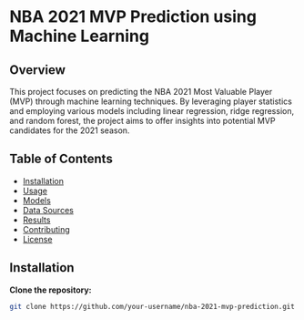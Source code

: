 # NBA 2021 MVP Prediction using Machine Learning

## Overview

This project focuses on predicting the NBA 2021 Most Valuable Player (MVP) through machine learning techniques. By leveraging player statistics and employing various models including linear regression, ridge regression, and random forest, the project aims to offer insights into potential MVP candidates for the 2021 season.

## Table of Contents

- [Installation](#installation)
- [Usage](#usage)
- [Models](#models)
- [Data Sources](#data-sources)
- [Results](#results)
- [Contributing](#contributing)
- [License](#license)

## Installation

 **Clone the repository:**
   ```bash
   git clone https://github.com/your-username/nba-2021-mvp-prediction.git
